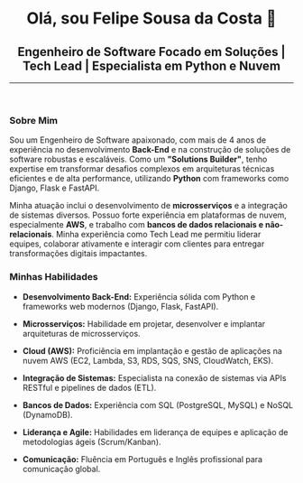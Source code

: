 <header class="text-center mb-8">
            <h1 class="text-4xl sm:text-5xl font-extrabold text-blue-700 mb-2">Olá, sou Felipe Sousa da Costa 👋</h1>
            <h2 class="text-xl sm:text-2xl font-semibold text-gray-700">Engenheiro de Software Focado em Soluções | Tech Lead | Especialista em Python e Nuvem</h2>
            <hr class="my-6 border-t-2 border-blue-200 w-24 mx-auto rounded-full">
        </header>
<section class="mb-8">
            <h3 class="text-2xl sm:text-3xl font-bold text-gray-800 mb-4">Sobre Mim</h3>
            <p class="text-gray-700 leading-relaxed mb-4">
                Sou um Engenheiro de Software apaixonado, com mais de 4 anos de experiência no desenvolvimento <strong class="text-blue-600">Back-End</strong> e na construção de soluções de software robustas e escaláveis. Como um <strong class="text-blue-600">"Solutions Builder"</strong>, tenho expertise em transformar desafios complexos em arquiteturas técnicas eficientes e de alta performance, utilizando <strong class="text-blue-600">Python</strong> com frameworks como Django, Flask e FastAPI.
            </p>
            <p class="text-gray-700 leading-relaxed">
                Minha atuação inclui o desenvolvimento de <strong class="text-blue-600">microsserviços</strong> e a integração de sistemas diversos. Possuo forte experiência em plataformas de nuvem, especialmente <strong class="text-blue-600">AWS</strong>, e trabalho com <strong class="text-blue-600">bancos de dados relacionais e não-relacionais</strong>. Minha experiência como Tech Lead me permitiu liderar equipes, colaborar ativamente e interagir com clientes para entregar transformações digitais impactantes.
            </p>
</section>
<section class="mb-8">
            <h3 class="text-2xl sm:text-3xl font-bold text-gray-800 mb-4">Minhas Habilidades</h3>
            <ul class="grid grid-cols-1 md:grid-cols-2 gap-4 text-gray-700">
                <li class="flex items-start">                    
                    <p><strong class="font-semibold">Desenvolvimento Back-End:</strong> Experiência sólida com Python e frameworks web modernos (Django, Flask, FastAPI).</p>
                </li>
                <li class="flex items-start">                    
                    <p><strong class="font-semibold">Microsserviços:</strong> Habilidade em projetar, desenvolver e implantar arquiteturas de microsserviços.</p>
                </li>
                <li class="flex items-start">                    
                    <p><strong class="font-semibold">Cloud (AWS):</strong> Proficiência em implantação e gestão de aplicações na nuvem AWS (EC2, Lambda, S3, RDS, SQS, SNS, CloudWatch, EKS).</p>
                </li>
                <li class="flex items-start">                    
                    <p><strong class="font-semibold">Integração de Sistemas:</strong> Especialista na conexão de sistemas via APIs RESTful e pipelines de dados (ETL).</p>
                </li>
                <li class="flex items-start">                    
                    <p><strong class="font-semibold">Bancos de Dados:</strong> Experiência com SQL (PostgreSQL, MySQL) e NoSQL (DynamoDB).</p>
                </li>
                <li class="flex items-start">                    
                    <p><strong class="font-semibold">Liderança e Agile:</strong> Habilidades em liderança de equipes e aplicação de metodologias ágeis (Scrum/Kanban).</p>
                </li>
                <li class="flex items-start">                    
                    <p><strong class="font-semibold">Comunicação:</strong> Fluência em Português e Inglês profissional para comunicação global.</p>
                </li>
            </ul>
        </section>
